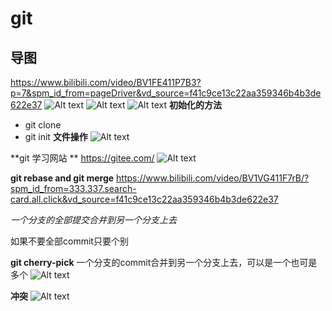 # git
## 导图

https://www.bilibili.com/video/BV1FE411P7B3?p=7&spm_id_from=pageDriver&vd_source=f41c9ce13c22aa359346b4b3de622e37
![Alt text](image.png)
![Alt text](image-1.png)
![Alt text](image-2.png)
**初始化的方法**
* git clone
* git init
**文件操作**
![Alt text](image-3.png)

**git 学习网站 **
https://gitee.com/
![Alt text](image-5.png)

**git rebase and git merge**
https://www.bilibili.com/video/BV1VG411F7rB/?spm_id_from=333.337.search-card.all.click&vd_source=f41c9ce13c22aa359346b4b3de622e37

*一个分支的全部提交合并到另一个分支上去*

如果不要全部commit只要个别

**git cherry-pick**
一个分支的commit合并到另一个分支上去，可以是一个也可是多个
![Alt text](image-6.png)

**冲突**
![Alt text](image-7.png)

